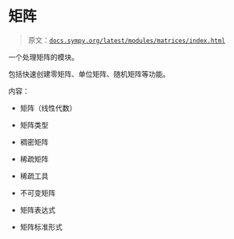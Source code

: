 # 矩阵

> 原文：[`docs.sympy.org/latest/modules/matrices/index.html`](https://docs.sympy.org/latest/modules/matrices/index.html)

一个处理矩阵的模块。

包括快速创建零矩阵、单位矩阵、随机矩阵等功能。

内容：

+   矩阵（线性代数）

+   矩阵类型

+   稠密矩阵

+   稀疏矩阵

+   稀疏工具

+   不可变矩阵

+   矩阵表达式

+   矩阵标准形式
